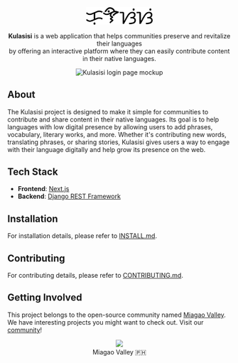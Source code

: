 <div align="center">
  <picture>
    <source media="(prefers-color-scheme: dark)" srcset="readme_preview/kulasisi-wordmark_dark.png" width="150">
    <source media="(prefers-color-scheme: light)" srcset="readme_preview/kulasisi-wordmark_light.png" width="150">
    <img alt="Kulasisi wordmark" src="readme_preview/kulasisi-wordmark_light.png" width="150">
  </picture>
</div>

<p align="center">
  <b>Kulasisi</b> is a web application that helps communities preserve and revitalize their languages<br>
  by offering an interactive platform where they can easily contribute content in their native languages.
</p>

<div align="center">
  <picture>
    <source media="(prefers-color-scheme: dark)" srcset="readme_preview/mockup_login-page_dark.png" width="500">
    <source media="(prefers-color-scheme: light)" srcset="readme_preview/mockup_login-page_light.png" width="500">
    <img alt="Kulasisi login page mockup" src="readme_preview/mockup_login-page_light.png" width="500">
  </picture>
</div>

## About

The Kulasisi project is designed to make it simple for communities to contribute and share content in their native languages. Its goal is to help languages with low digital presence by allowing users to add phrases, vocabulary, literary works, and more. Whether it's contributing new words, translating phrases, or sharing stories, Kulasisi gives users a way to engage with their language digitally and help grow its presence on the web.

## Tech Stack

- **Frontend**: [Next.js](https://nextjs.org/docs)
- **Backend**: [Django REST Framework](https://www.django-rest-framework.org/)

## Installation

For installation details, please refer to [INSTALL.md](INSTALL.md).

## Contributing

For contributing details, please refer to [CONTRIBUTING.md](CONTRIBUTING.md).

## Getting Involved

This project belongs to the open-source community named [Miagao Valley](https://miagaovalley.site/). We have interesting projects you might want to check out. Visit our [community](https://discord.gg/kzAKWghs)!

<div align="center">
  <img src="https://github.com/Miagao-Valley/mv-site/assets/113810517/d92a2263-b553-4939-b946-ac8997ca407b" height="30" />
</div>
<div align="center">
  Miagao Valley 🇵🇭
</div>